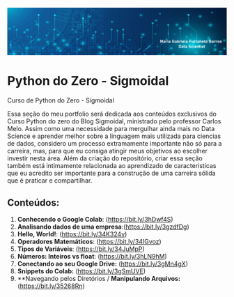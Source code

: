 
<p align="center">
  <img src="logo portfolio Python.png" >
</p>



# Python do Zero - Sigmoidal
Curso de Python do Zero - Sigmoidal

Essa seção do meu portfolio será dedicada aos conteúdos exclusivos do Curso Python do zero do Blog Sigmoidal, ministrado pelo professor Carlos Melo. Assim como uma necessidade para mergulhar ainda mais no Data Science e aprender melhor sobre a linguagem mais utilizada para ciencias de dados, considero um processo extramamente importante não só para a carreira, mas, para que eu consiga atingir meus objetivos ao escolher investir nesta área. Além da criação do repositório, criar essa seção também está intimamente relacionada ao aprendizado de caracteristicas que eu acredito ser importante para a construção de uma carreira sólida que é praticar e compartilhar. 

## Conteúdos:
1. **Conhecendo o Google Colab**:      (https://bit.ly/3hDwf4S)
2. **Analisando dados de uma empresa**:(https://bit.ly/3gzdfDg)
3. **Hello, World!**:                  (https://bit.ly/34K324v)
4. **Operadores Matemáticos**:         (https://bit.ly/34IGvoz)
5. **Tipos de Variáveis**:             (https://bit.ly/34JuMpP)
6. **Números: Inteiros vs float**:     (https://bit.ly/3hLN9hM)
7. **Conectando ao seu Google Drive:** (https://bit.ly/3gMn4gX)
8. **Snippets do Colab:**              (https://bit.ly/3gSmUVE)
9. **Navegando pelos Diretórios /
**Manipulando Arquivos:**              (https://bit.ly/35268Rn)
